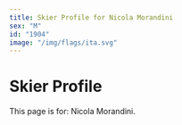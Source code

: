 ```yaml
---
title: Skier Profile for Nicola Morandini
sex: "M"
id: "1904"
image: "/img/flags/ita.svg" 
---
```


# Skier Profile

This page is for: Nicola Morandini.
    